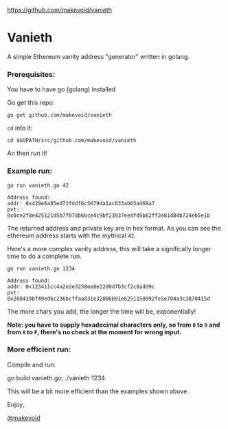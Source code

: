 https://github.com/makevoid/vanieth

# Vanieth

A simple Ethereum vanity address "generator" written in golang.

### Prerequisites:

You have to have go (golang) installed

Go get this repo:

    go get github.com/makevoid/vanieth

`cd` into it:

    cd $GOPATH/src/github.com/makevoid/vanieth

An then run it!

### Example run:

    go run vanieth.go 42

    Address found:
    addr: 0x429e6a85ed72fddf6c5679da1ac033ab65ad68a7
    pvt: 0x0ce2f8e425121d5b7f078b6bce4c9bf23937ee4fd9b62ff2e81d84b724eb5e1b

The returned address and private key are in hex format. As you can see the ethereum address starts with the mythical `42`.

Here's a more complex vanity address, this will take a significally longer time to do a complete run.

    go run vanieth.go 1234

    Address found:
    addr: 0x123411cc4a2e2e3238ee8e22d0d7b3cf2c8add9c
    pvt: 0x208439bf49edbc236bcffaa831e32006b91e6251150992fe5e704a3c3870415d

The more chars you add, the longer the time will be, exponentially!

**Note: you have to supply hexadecimal characters only, so from `0` to `9` and from `A` to `F`, there's no check at the moment for wrong input.**


### More efficient run:

Compile and run:

go build vanieth.go; ./vanieth 1234

This will be a bit more efficient than the examples shown above.


Enjoy,

[@makevoid](https://twitter.com/makevoid)
